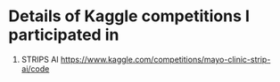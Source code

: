 # Details of Kaggle competitions I participated in

1. STRIPS AI https://www.kaggle.com/competitions/mayo-clinic-strip-ai/code

